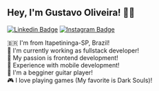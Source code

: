## Hey, I'm Gustavo Oliveira! 🤙🏼

[![Linkedin Badge](https://img.shields.io/badge/-LinkedIn-blue?style=flat-square&logo=Linkedin&logoColor=white&link=https://www.linkedin.com/in/oliveiragust/)](https://www.linkedin.com/in/oliveiragust/) [![Instagram Badge](https://img.shields.io/badge/-Instagram-E4405F?style=flat-square&logo=Instagram&logoColor=white&link=https://www.instagram.com/_dogustavo/)](https://www.instagram.com/_dogustavo/)

🇧🇷 I'm from Itapetininga-SP, Brazil!<br>
🦆 I'm currently working as fullstack developer!<br>
🎨 My passion is frontend development!<br>
📱 Experience with mobile development!<br>
🎸 I'm a begginer guitar player!<br>
🎮 I love playing games (My favorite is Dark Souls)!<br>
